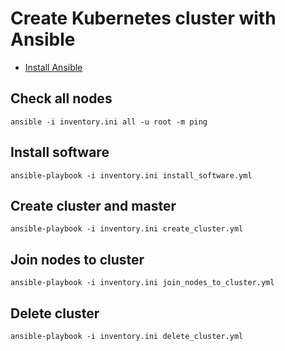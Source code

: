 # Create Kubernetes cluster with Ansible
* [Install Ansible](https://docs.ansible.com/ansible/latest/installation_guide/intro_installation.html)

## Check all nodes
```
ansible -i inventory.ini all -u root -m ping
```

## Install software
```
ansible-playbook -i inventory.ini install_software.yml
```

## Create cluster and master
```
ansible-playbook -i inventory.ini create_cluster.yml
```

## Join nodes to cluster
```
ansible-playbook -i inventory.ini join_nodes_to_cluster.yml
```

## Delete cluster
```
ansible-playbook -i inventory.ini delete_cluster.yml
```
